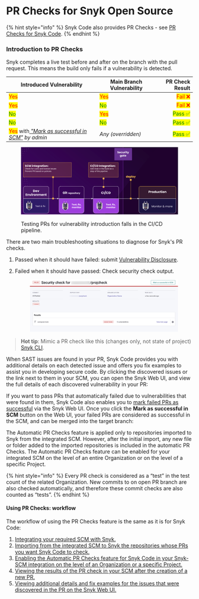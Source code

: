 # PR Checks for Snyk Open Source

{% hint style="info" %}
Snyk Code also provides PR Checks - see [PR Checks for Snyk Code](../../snyk-code/pr-checks-for-snyk-code/).
{% endhint %}

### Introduction to PR Checks

Snyk completes a live test before and after on the branch with the pull request. This means the build only fails if a vulnerability is detected.

| Introduced Vulnerability                                                                                                                                                                                        | Main Branch Vulnerability            |                          PR Check Result |
| --------------------------------------------------------------------------------------------------------------------------------------------------------------------------------------------------------------- | ------------------------------------ | ---------------------------------------: |
| <mark style="color:red;">Yes</mark>                                                                                                                                                                             | <mark style="color:red;">Yes</mark>  |   <mark style="color:red;">Fail ❌</mark> |
| <mark style="color:red;">Yes</mark>                                                                                                                                                                             | <mark style="color:green;">No</mark> |   <mark style="color:red;">Fail ❌</mark> |
| <mark style="color:green;">No</mark>                                                                                                                                                                            | <mark style="color:red;">Yes</mark>  | <mark style="color:green;">Pass ✅</mark> |
| <mark style="color:green;">No</mark>                                                                                                                                                                            | <mark style="color:green;">No</mark> | <mark style="color:green;">Pass ✅</mark> |
| <mark style="color:red;">Yes</mark> with[ _"Mark as successful in SCM"_](../../snyk-code/pr-checks-for-snyk-code/viewing-and-working-with-the-pr-check-results-on-the-snyk-web-ui.md#\_ref105582006) _by admin_ | _Any (overridden)_                   | <mark style="color:green;">Pass ✅</mark> |

<figure><img src="../../../.gitbook/assets/scm-ci-cid.png" alt=""><figcaption><p>Testing PRs for vulnerability introduction falls in the CI/CD pipeline.</p></figcaption></figure>

There are two main troubleshooting situations to diagnose for Snyk's PR checks.

1. Passed when it should have failed: submit [Vulnerability Disclosure](https://snyk.io/vulnerability-disclosure/).
2.  Failed when it should have passed: Check security check output.

    <figure><img src="../../../.gitbook/assets/security-check.png" alt=""><figcaption></figcaption></figure>

> **Hot tip**: Mimic a PR check like this (changes only, not state of project)[ Snyk CLI](../../../snyk-cli/test-for-vulnerabilities/advanced-failing-of-builds-in-snyk-cli.md#fail-current-build-only-if-new-vulnerabilities-are-being-introduced).

When SAST issues are found in your PR, Snyk Code provides you with additional details on each detected issue and offers you fix examples to assist you in developing secure code. By clicking the discovered issues or the link next to them in your SCM, you can open the Snyk Web UI, and view the full details of each discovered vulnerability in your PR:

If you want to pass PRs that automatically failed due to vulnerabilities that were found in them, Snyk Code also enables you to [mark failed PRs as successful](../../snyk-code/pr-checks-for-snyk-code/viewing-and-working-with-the-pr-check-results-on-the-snyk-web-ui.md#\_ref105582006) via the Snyk Web UI. Once you click the **Mark as successful in SCM** button on the Web UI, your failed PRs are considered as successful in the SCM, and can be merged into the target branch:

The Automatic PR Checks feature is applied only to repositories imported to Snyk from the integrated SCM. However, after the initial import, any new file or folder added to the imported repositories is included in the automatic PR Checks. The Automatic PR Checks feature can be enabled for your integrated SCM on the level of an entire Organization or on the level of a specific Project.

{% hint style="info" %}
Every PR check is considered as a “test” in the test count of the related Organization. New commits to on open PR branch are also checked automatically, and therefore these commit checks are also counted as “tests”.
{% endhint %}

#### Using PR Checks: workflow

The workflow of using the PR Checks feature is the same as it is for Snyk Code:

1. [Integrating your required SCM with Snyk.](../../snyk-code/getting-started-with-snyk-code/activating-snyk-code-using-the-web-ui/step-2-integrating-your-source-control-system-with-snyk-code.md)
2. [Importing from the integrated SCM to Snyk the repositories whose PRs you want Snyk Code to check.](../../snyk-code/getting-started-with-snyk-code/activating-snyk-code-using-the-web-ui/step-3-importing-repositories-to-snyk-for-the-snyk-code-testing/)
3. [Enabling the Automatic PR Checks feature for Snyk Code in your Snyk-SCM integration on the level of an Organization or a specific Project.](../../snyk-code/pr-checks-for-snyk-code/enabling-pr-checks-for-snyk-code.md)
4. [Viewing the results of the PR check in your SCM after the creation of a new PR.](../../snyk-code/pr-checks-for-snyk-code/viewing-the-pr-checks-in-your-scm.md)
5. [Viewing additional details and fix examples for the issues that were discovered in the PR on the Snyk Web UI.](../../snyk-code/pr-checks-for-snyk-code/viewing-and-working-with-the-pr-check-results-on-the-snyk-web-ui.md)
